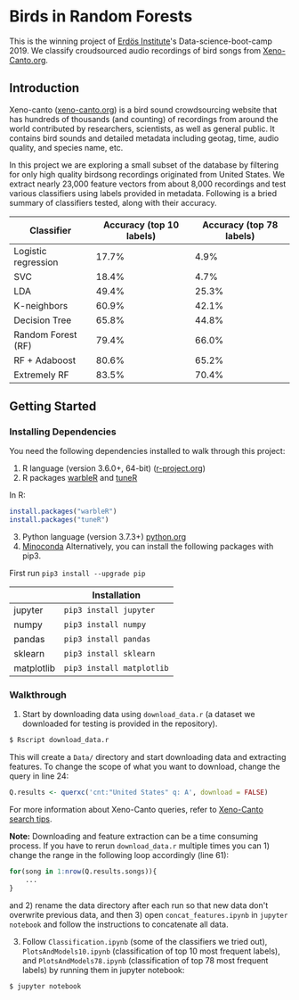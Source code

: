 

# Birds in Random Forests
This is the winning project of [Erdös Institute](https://erdosinstitute.org)'s Data-science-boot-camp 2019. We classify croudsourced audio recordings of bird songs from [Xeno-Canto.org](https://www.xeno-canto.org).

## Introduction
Xeno-canto ([xeno-canto.org](https://www.xeno-canto.org)) is a bird sound crowdsourcing website that has hundreds of thousands (and counting) of recordings from around the world contributed by researchers, scientists, as well as general public. It contains bird sounds and detailed metadata including geotag, time, audio quality, and species name, etc.

In this project we are exploring a small subset of the database by filtering for only high quality birdsong recordings originated from United States. We extract nearly 23,000 feature vectors from about 8,000 recordings and test various classifiers using labels provided in metadata. Following is a bried summary of classifiers tested, along with their accuracy.

|Classifier|Accuracy (top 10 labels)|Accuracy (top 78 labels)
|----------|------------------------|------------------------|
|Logistic regression|17.7%|4.9%|
|SVC|18.4%|4.7%|
|LDA|49.4%|25.3%|
|K-neighbors|60.9%|42.1%|
|Decision Tree|65.8%|44.8%|
|Random Forest (RF)|79.4%|66.0%|
|RF + Adaboost|80.6%|65.2%|
|Extremely RF|83.5%|70.4%|

## Getting Started
### Installing Dependencies
You need the following dependencies installed to walk through this project:
1. R language (version 3.6.0+, 64-bit) ([r-project.org](https://cran.r-project.org))
2. R packages [warbleR](https://github.com/cran/warbleR) and [tuneR](https://github.com/cran/tuneR)

In R:
```R
install.packages("warbleR")
install.packages("tuneR")
```
3. Python language (version 3.7.3+) [python.org](https://www.python.org)
4. [Minoconda](https://conda.io/en/latest/miniconda.html)
Alternatively, you can install the following packages with pip3.

First run `pip3 install --upgrade pip`

|                               |Installation                 |
|-------------------------------|-----------------------------|
|jupyter                        |`pip3 install jupyter`        |
|numpy                          |`pip3 install numpy`          |
|pandas                         |`pip3 install pandas`         |
|sklearn                        |`pip3 install sklearn`        |
|matplotlib                     |`pip3 install matplotlib`     |
### Walkthrough
1. Start by downloading data using `download_data.r` (a dataset we downloaded for testing is provided in the repository).
```sh
$ Rscript download_data.r
```
This will create a `Data/` directory and start downloading data and extracting features. To change the scope of what you want to download, change the query in line 24:
```R
Q.results <- querxc('cnt:"United States" q: A', download = FALSE) 
```
For more information about Xeno-Canto queries, refer to [Xeno-Canto search tips](https://www.xeno-canto.org/help/search).

**Note:** Downloading and feature extraction can be a time consuming process. If you have to rerun `download_data.r` multiple times you can 1) change the range in the following loop accordingly (line 61):
```R
for(song in 1:nrow(Q.results.songs)){
	...
}
```
and 2)  rename the data directory after each run so that new data don't overwrite previous data, and then 3) open `concat_features.ipynb` in `jupyter notebook` and follow the instructions to concatenate all data.

3. Follow `Classification.ipynb` (some of the classifiers we tried out), `PlotsAndModels10.ipynb` (classification of top 10 most frequent labels), and `PlotsAndModels78.ipynb` (classification of top 78 most frequent labels) by running them in jupyter notebook:
```sh
$ jupyter notebook
```
